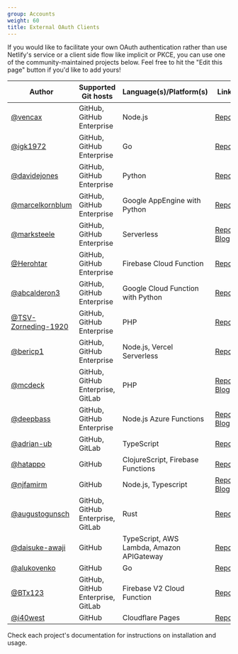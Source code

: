 ```yaml
---
group: Accounts
weight: 60
title: External OAuth Clients
---
```

If you would like to facilitate your own OAuth authentication rather than use Netlify's service or a client side flow like implicit or PKCE, you can use one of the community-maintained projects below. Feel free to hit the "Edit this page" button if you'd like to add yours!

| Author                                                       | Supported Git hosts               | Language(s)/Platform(s)                   | Link                                                                                                                                                           |
| ------------------------------------------------------------ | --------------------------------- | ----------------------------------------- | -------------------------------------------------------------------------------------------------------------------------------------------------------------- |
| [@vencax](https://github.com/vencax)                         | GitHub, GitHub Enterprise         | Node.js                                   | [Repo](https://github.com/vencax/netlify-cms-github-oauth-provider)                                                                                            |
| [@igk1972](https://github.com/igk1972)                       | GitHub, GitHub Enterprise         | Go                                        | [Repo](https://github.com/igk1972/netlify-cms-oauth-provider-go)                                                                                               |
| [@davidejones](https://github.com/davidejones)               | GitHub, GitHub Enterprise         | Python                                    | [Repo](https://github.com/davidejones/netlify-cms-oauth-provider-python)                                                                                       |
| [@marcelkornblum](https://github.com/marcelkornblum)         | GitHub, GitHub Enterprise         | Google AppEngine with Python              | [Repo](https://github.com/signal-noise/netlify-cms-oauth-provider-python-appengine)                                                                            |
| [@marksteele](https://github.com/marksteele)                 | GitHub, GitHub Enterprise         | Serverless                                | [Repo](https://github.com/marksteele/netlify-serverless-oauth2-backend), [Blog](https://www.control-alt-del.org/blog/serverless-blog-howto/)                   |
| [@Herohtar](https://github.com/Herohtar)                     | GitHub, GitHub Enterprise         | Firebase Cloud Function                   | [Repo](https://github.com/Herohtar/netlify-cms-oauth-firebase)                                                                                                 |
| [@abcalderon3](https://github.com/abcalderon3)               | GitHub, GitHub Enterprise         | Google Cloud Function with Python         | [Repo](https://github.com/abcalderon3/netlify-cms-oauth-client-cloud-function)                                                                                 |
| [@TSV-Zorneding-1920](https://github.com/TSV-Zorneding-1920) | GitHub, GitHub Enterprise         | PHP                                       | [Repo](https://github.com/TSV-Zorneding-1920/netlify-cms-oauth-provider-php)                                                                                   |
| [@bericp1](https://github.com/bericp1)                       | GitHub, GitHub Enterprise         | Node.js, Vercel Serverless                | [Repo](https://github.com/bericp1/netlify-cms-oauth-provider-node)                                                                                             |
| [@mcdeck](https://github.com/mcdeck)                         | GitHub, GitHub Enterprise, GitLab | PHP                                       | [Repo](https://github.com/mcdeck/netlify-cms-oauth-provider-php), [Blog](https://www.van-porten.de/blog/2021/01/netlify-auth-provider/)                        |
| [@deepbass](https://github.com/deepbass)                     | GitHub, GitHub Enterprise         | Node.js Azure Functions                   | [Repo](https://github.com/deepbass/serverless-cms-azure), [Blog](https://www.danielbass.dev/building-a-serverless-cms-on-azure-with-netlify-cms-and-gatsby/)   |
| [@adrian-ub](https://github.com/adrian-ub)                   | GitHub, GitLab                    | TypeScript                                | [Repo](https://github.com/ublabs/netlify-cms-oauth)                                                                                                            |
| [@hatappo](https://github.com/hatappo)                       | GitHub                            | ClojureScript, Firebase Functions         | [Repo](https://github.com/hatappo/netlifycms-oauth-server)                                                                                                     |
| [@njfamirm](https://github.com/njfamirm)                     | GitHub                            | Node.js, Typescript                       | [Repo](https://github.com/njfamirm/decap-cms-github-backend), [Blog](https://medium.com/@njfamirm/a-step-by-step-guide-to-self-hosting-decap-cms-5425ab44abca) |
| [@augustogunsch](https://github.com/augustogunsch)           | GitHub, GitHub Enterprise, GitLab | Rust                                      | [Repo](https://github.com/augustogunsch/decap_oauth)                                                                                                           |
| [@daisuke-awaji](https://github.com/daisuke-awaji)           | GitHub                            | TypeScript, AWS Lambda, Amazon APIGateway | [Repo](https://github.com/daisuke-awaji/decapcms-lambda-oauth2-backend)                                                                                        |
| [@alukovenko](https://github.com/alukovenko/)                | GitHub                            | Go                                        | [Repo](https://github.com/alukovenko/decapcms-oauth2)                                                                                                          |
| [@BTx123](https://github.com/BTx123)                         | GitHub, GitHub Enterprise, GitLab | Firebase V2 Cloud Function                | [Repo](https://github.com/BTx123/decap-cms-oauth-firebase)                                                                                                     |
| [@i40west](https://github.com/i40west)                       | GitHub                            | Cloudflare Pages                          | [Repo](https://github.com/i40west/netlify-cms-cloudflare-pages)                                                                                                |

Check each project's documentation for instructions on installation and usage.
